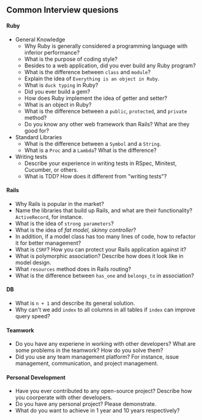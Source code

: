 ## Common Interview quesions

#### Ruby
- General Knowledge
  - Why Ruby is generally considered a programming language with inferior performance?
  - What is the purpose of coding style?
  - Besides to a web application, did you ever build any Ruby program?
  - What is the difference between `class` and `module`?
  - Explain the idea of `Everything is an object in Ruby`.
  - What is `duck typing` in Ruby?
  - Did you ever build a gem?
  - How does Ruby implement the idea of getter and setter?
  - What is an object in Ruby?
  - What is the difference between a `public`, `protected`, and `private` method?
  - Do you know any other web framework than Rails? What are they good for?
- Standard Libraries
  - What is the difference between a `Symbol` and a `String`.
  - What is a `Proc` and a `Lambda`? What is the difference?
- Writing tests
  - Describe your experience in writing tests in RSpec, Minitest, Cucumber, or others.
  - What is TDD? How does it different from "writing tests"?

#### Rails
- Why Rails is popular in the market?
- Name the libraries that build up Rails, and what are their functionality? `ActiveRecord`, for instance.
- What is the idea of `strong parameters`?
- What is the idea of _fat model, skinny controller_?
- In addition, if a model class has too many lines of code, how to refactor it for better management?
- What is `CSRF`? How you can protect your Rails application against it?
- What is polymorphic association? Describe how does it look like in model design.
- What `resources` method does in Rails routing?
- What is the difference between `has_one` and `belongs_to` in association?

#### DB
- What is `n + 1` and describe its general solution.
- Why can't we add `index` to all columns in all tables if `index` can improve query speed?

#### Teamwork
- Do you have any experiene in working with other developers? What are some problems in the teamwork? How do you solve them?
- Did you use any team management platform? For instance, issue management, communication, and project management.

#### Personal Development
- Have you ever contributed to any open-source project? Describe how you coorperate with other developers.
- Do you have any personal project? Please demonstrate.
- What do you want to achieve in 1 year and 10 years respectively?
